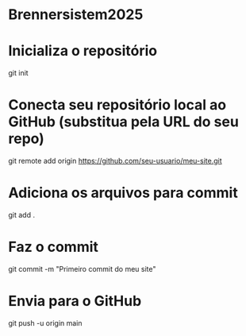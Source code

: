 # Brennersistem2025
# Inicializa o repositório
git init

# Conecta seu repositório local ao GitHub (substitua pela URL do seu repo)
git remote add origin https://github.com/seu-usuario/meu-site.git

# Adiciona os arquivos para commit
git add .

# Faz o commit
git commit -m "Primeiro commit do meu site"

# Envia para o GitHub
git push -u origin main
